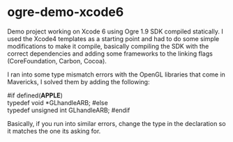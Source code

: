 ogre-demo-xcode6
================

Demo project working on Xcode 6 using Ogre 1.9 SDK compiled statically. I used the Xcode4 templates as a starting point and had to do some simple modifications to make it compile, basically compiling the SDK with the correct dependencies and adding some frameworks to the linking flags (CoreFoundation, Carbon, Cocoa).

I ran into some type mismatch errors with the OpenGL libraries that come in Mavericks, I solved them by adding the following:

#if defined(__APPLE__)  
	typedef void *GLhandleARB;
#else    
	typedef unsigned int GLhandleARB;
#endif

Basically, if you run into similar errors, change the type in the declaration so it matches the one its asking for.
